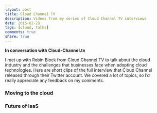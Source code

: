 ```yaml
---
layout: post
title: Cloud Channel TV
description: Videos from my series of Cloud Channel TV interviews
date: 2015-02-28
tags: [cloud, talks]
comments: true
share: true
---
```


**In conversation with Cloud-Channel.tv**

I met up with Robin Block from Cloud Channel TV to talk about the cloud industry and the challenges that businesses face when adopting cloud technologies. Here are short clips of the full interview that Cloud Channel released through their Twitter account. We covered a lot of topics, so I’d really appreciate any feedback on my comments.

### Moving to the cloud









### Future of IaaS




